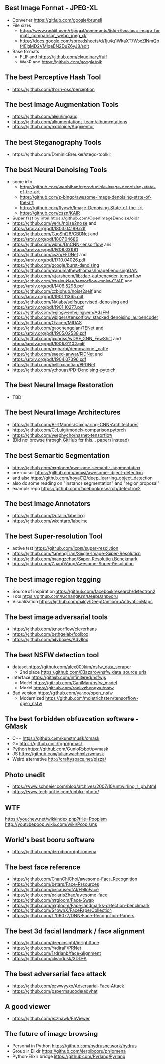 ## Best Image Format - JPEG-XL
- Converter https://github.com/google/brunsli
- File sizes
  - https://www.reddit.com/r/jpegxl/comments/fjddrr/lossless_image_formats_comparison_webp_jpeg_xl/
  - https://docs.google.com/spreadsheets/d/1ju4q1WkaXT7WoxZINmQpf4ElgMD2VMlqeDN2DuZ6yJ8/edit
- Base formats
  - FLIF and https://github.com/cloudinary/fuif
  - WebP and https://github.com/google/pik

## The best Perceptive Hash Tool
- https://github.com/thorn-oss/perception

## The best Image Augmentation Tools
- https://github.com/aleju/imgaug
- https://github.com/albumentations-team/albumentations
- https://github.com/mdbloice/Augmentor

## The best Steganography Tools
- https://github.com/DominicBreuker/stego-toolkit

## The best Neural Denoising Tools
- some info
  - https://github.com/wenbihan/reproducible-image-denoising-state-of-the-art
  - https://github.com/z-bingo/awesome-image-denoising-state-of-the-art
  - https://github.com/flyywh/Image-Denoising-State-of-the-art
  - https://github.com/cszn/KAIR
- Super fast by intel https://github.com/OpenImageDenoise/oidn
- https://github.com/yu4u/noise2noise and https://arxiv.org/pdf/1803.04189.pdf
- https://github.com/GuoShi28/CBDNet and https://arxiv.org/pdf/1807.04686
- https://github.com/wbhu/DnCNN-tensorflow and https://arxiv.org/pdf/1608.03981
- https://github.com/cszn/FFDNet and https://arxiv.org/pdf/1710.04026.pdf
- https://github.com/google/burst-denoising
- https://github.com/manumathewthomas/ImageDenoisingGAN
- https://github.com/rajarsheem/libsdae-autoencoder-tensorflow
- https://github.com/hwalsuklee/tensorflow-mnist-CVAE and https://arxiv.org/pdf/1406.5298.pdf
- https://github.com/czbiohub/noise2self and https://arxiv.org/pdf/1901.11365.pdf
- https://github.com/NVlabs/selfsupervised-denoising and https://arxiv.org/pdf/1901.10277.pdf
- https://github.com/hejingwenhejingwen/AdaFM
- https://github.com/wblgers/tensorflow_stacked_denoising_autoencoder
- https://github.com/Oracen/MIDAS
- https://github.com/guochengqian/TENet and https://arxiv.org/pdf/1905.02538.pdf
- https://github.com/gidariss/wDAE_GNN_FewShot and https://arxiv.org/pdf/1905.01102.pdf
- https://github.com/mgharbi/demosaicnet_caffe
- https://github.com/saeed-anwar/RIDNet and https://arxiv.org/pdf/1904.07396.pdf
- https://github.com/hellloxiaotian/BRDNet
- https://github.com/yzhouas/PD-Denoising-pytorch

## The best Neural Image Restoration
- TBD

## The best Neural Image Architectures
- https://github.com/BertMoons/Comparing-CNN-Architectures
- https://github.com/CeLuigi/models-comparison.pytorch
- https://github.com/yeephycho/nasnet-tensorflow
- (Did not browse through GitHub for this... papers instead)

## The best Semantic Segmentation
  - https://github.com/mrgloom/awesome-semantic-segmentation
  - pre-cursor https://github.com/amusi/awesome-object-detection
  - and also https://github.com/hoya012/deep_learning_object_detection
  - also do some reading on "instance segmentation" and "region proposal"
  - example repo https://github.com/facebookresearch/detectron2

## The best Image Annotators
- https://github.com/tzutalin/labelImg
- https://github.com/wkentaro/labelme

## The best Super-resolution Tool
- active test https://github.com/icpm/super-resolution
- https://github.com/YapengTian/Single-Image-Super-Resolution
- https://github.com/huangzehao/Super-Resolution.Benckmark
- https://github.com/ChaofWang/Awesome-Super-Resolution

## The best image region tagging
- Source of inspiration https://github.com/facebookresearch/detectron2
- Tool https://github.com/KichangKim/DeepDanbooru
- Visualization https://github.com/halcy/DeepDanbooruActivationMaps

## The best image adversarial tools
- https://github.com/tensorflow/cleverhans
- https://github.com/bethgelab/foolbox
- https://github.com/advboxes/AdvBox

## The best NSFW detection tool
- dataset https://github.com/alex000kim/nsfw_data_scraper
  - 2nd place https://github.com/EBazarov/nsfw_data_source_urls
- interface https://github.com/infinitered/nsfwjs
  - Model https://github.com/GantMan/nsfw_model
  - Model https://github.com/rockyzhengwu/nsfw
- Bad version https://github.com/yahoo/open_nsfw
  - Modernized https://github.com/mdietrichstein/tensorflow-open_nsfw

## The best forbidden obfuscation software - GMask
- C++ https://github.com/kunstmusik/cmask
- Go https://github.com/fggp/gmask
- Python https://github.com/GunioRobot/pymask
- JS https://github.com/julianwachholz/wmask
- Weird alternative http://craftyspace.net/pizza/

## Photo unedit
- https://www.schneier.com/blog/archives/2007/10/untwirling_a_ph.html
- https://www.techjunkie.com/unblur-photo/

## WTF
https://youchew.net/wiki/index.php?title=Poopism
http://youtubepoop.wikia.com/wiki/Poopisms

## World's best booru software
- https://github.com/derpibooru/philomena

## The best face reference
- https://github.com/ChanChiChoi/awesome-Face_Recognition
- https://github.com/betars/Face-Resources
- https://github.com/becauseofAI/HelloFace
- https://github.com/polarisZhao/awesome-face
- https://github.com/mrgloom/Face-Swap
- https://github.com/mrgloom/Face-landmarks-detection-benchmark
- https://github.com/ShownX/FacePaperCollection
- https://github.com/L706077/DNN-Face-Recognition-Papers

## The best 3d facial landmark / face alignment
- https://github.com/deepinsight/insightface
- https://github.com/YadiraF/PRNet
- https://github.com/1adrianb/face-alignment
- https://github.com/cleardusk/3DDFA

## The best adversarial face attack
- https://github.com/ppwwyyxx/Adversarial-Face-Attack
- https://github.com/papermsucode/advhat

## A good viewer
- https://github.com/exzhawk/EhViewer

## The future of image browsing
- Personal in Python https://github.com/hydrusnetwork/hydrus
- Group in Elixir https://github.com/derpibooru/philomena
- Python-Elixir bridge https://github.com/Pyrlang/Pyrlang
